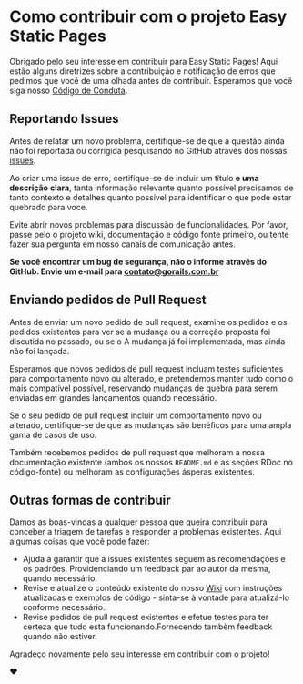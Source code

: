 # Como contribuir com o projeto Easy Static Pages

Obrigado pelo seu interesse em contribuir para Easy Static Pages! Aqui estão alguns
diretrizes sobre a contribuição e notificação de erros  que pedimos que você
de uma olhada antes de contribuir. Esperamos que você siga nosso [Código de Conduta](CODE_OF_CONDUCT.md).

## Reportando  Issues

Antes de relatar um novo problema, certifique-se de que a questão ainda não foi
reportada ou corrigida pesquisando no GitHub através dos nossas [issues](https://github.com/gorails/gorails/issues).

Ao criar uma issue de erro, certifique-se de incluir um título **e uma descrição clara**,
tanta informação relevante quanto possível,precisamos de tanto contexto e detalhes quanto possível para identificar o que pode estar quebrado para voce. 

Evite abrir novos problemas para discussão de funcionalidades. Por favor, passe pelo
o projeto wiki, documentação e código fonte primeiro, ou tente fazer sua pergunta
em nosso canais de comunicação antes.

**Se você encontrar um bug de segurança, não o informe através do GitHub. Envie um
e-mail para [contato@gorails.com.br](conrato@gorails.com.br)**

## Enviando pedidos de Pull Request

Antes de enviar um novo pedido de pull request, examine os pedidos e os pedidos  existentes
para ver se a mudança ou a correção proposta foi discutida no passado, ou se o
A mudança já foi implementada, mas ainda não foi lançada.

Esperamos que novos pedidos de pull request incluam testes suficientes para comportamento novo ou alterado,
e pretendemos manter tudo como o mais compatível possível,
reservando mudanças de quebra para serem enviadas em grandes lançamentos quando necessário.

Se o seu pedido de pull request incluir um comportamento novo ou alterado, certifique-se de que as mudanças
são benéficos para uma ampla gama de casos de uso.

Também recebemos pedidos de pull request que melhoram a nossa documentação existente (ambos os nossos
`README.md` e as seções RDoc no código-fonte) ou melhoram as configurações ásperas existentes.

## Outras formas de contribuir

Damos as boas-vindas a qualquer pessoa que queira contribuir para conceber a triagem de tarefas e responder a problemas existentes. Aqui algumas coisas que  você pode fazer:

* Ajuda a garantir que a issues existentes seguem as recomendações e os padrôes. Providenciando um feedback par ao autor
da mesma, quando necessário.
* Revise e atualize o conteúdo existente do nosso [Wiki](https://github.com/gorails/gorails/wiki)
com instruções atualizadas e exemplos de código - sinta-se à vontade para atualizá-lo conforme necessário.
* Revise pedidos de pull request existentes e efetue testes para ter certeza que tudo esta funcionando.Fornecendo tambèm 
feedback quando não estiver.

Agradeço novamente pelo seu interesse em contribuir com o projeto!

:heart:
